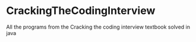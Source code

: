 # CrackingTheCodingInterview
All the programs from the Cracking the coding interview textbook solved in java
